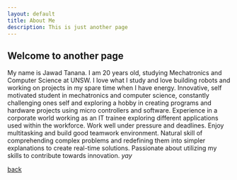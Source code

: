 ```yaml
---
layout: default
title: About Me
description: This is just another page
---
```


## Welcome to another page

My name is Jawad Tanana. I am 20 years old, studying Mechatronics and Computer Science at UNSW. I love what I study and love building robots and working on projects in my spare time when I have energy. Innovative, self motivated student in mechatronics and computer science, constantly challenging ones self and exploring a hobby in creating programs and hardware projects using micro controllers and software. Experience in a corporate world working as an IT trainee exploring different applications used within the workforce. Work well under pressure and deadlines. Enjoy multitasking and build good teamwork environment. Natural skill of comprehending complex problems and redefining them into simpler explanations to create real-time solutions. Passionate about utilizing my skills to contribute towards innovation.
_yay_

[back](./)
